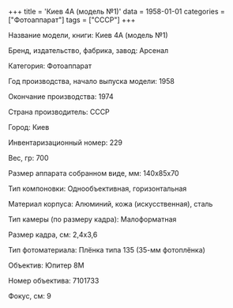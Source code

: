 +++
title = 'Киев 4А (модель №1)'
data = 1958-01-01
categories = ["Фотоаппарат"]
tags = ["СССР"]
+++

Название модели, книги: Киев 4А (модель №1)

Бренд, издательство, фабрика, завод: Арсенал

Категория: Фотоаппарат

Год производства, начало выпуска модели: 1958

Окончание производства: 1974

Страна производитель: СССР

Город: Киев

Инвентаризационный номер: 229

Вес, гр: 700

Размер аппарата  собранном виде, мм: 140х85х70

Тип компоновки: Однообъективная, горизонтальная

Материал корпуса: Алюминий, кожа (искусственная), сталь

Тип камеры (по размеру кадра): Малоформатная

Размер кадра, см: 2,4x3,6

Тип фотоматериала: Плёнка типа 135 (35-мм фотоплёнка)

Объектив: Юпитер 8М

Номер объектива: 7101733

Фокус, см: 9

